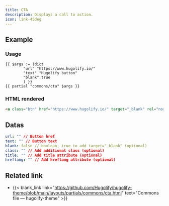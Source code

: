 ```yaml
---
title: CTA
description: Displays a call to action.
icon: link-45deg
---
```

## Example

### Usage

```go-html-template
{{ $args := (dict
        "url" "https://www.hugolify.io/"
        "text" "Hugolify button"
        "blank" true
        ) }}
{{ partial "commons/cta" $args }}
```

### HTML rendered

```html
<a class="btn" href="https://www.hugolify.io/" target="_blank" rel="noreferrer noopener" title="Hugolify button - external link">Hugolify button</a>
```

## Datas

```yml
url: "" // Button href
text: "" // Button text
blank: false // boolean, true to add target="_blank" (optional)
class: "" // Add additional class (optional)
title: "" // Add title attribute (optional)
hreflang: "" // Add hreflang attribute (optional)
```

## Related link

- {{< blank_link link="https://github.com/Hugolify/hugolify-theme/blob/main/layouts/partials/commons/cta.html" text="Commons file — hugolify-theme" >}}
